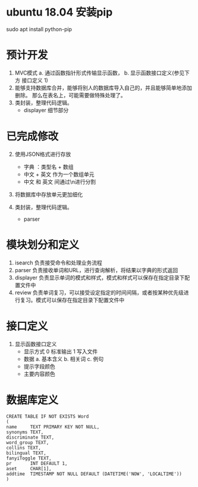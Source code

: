 # ubuntu 18.04 安装pip
sudo apt install python-pip

# 预计开发
1. MVC模式
   a. 通过函数指针形式传输显示函数，
   b. 显示函数接口定义(参见下方 接口定义 1)
4. 能够支持数据库合并，能够将别人的数据库导入自己的，并且能够简单地添加删除。
那么在表名上，可能需要做特殊处理了。
5. 类封装，整理代码逻辑。
    - displayer 细节部分

# 已完成修改
2. 使用JSON格式进行存放
    - 字典 ：类型名 + 数组
    - 中文 + 英文 作为一个数组单元
    - 中文 和 英文 间通过\n进行分割
3. 将数据库中存放单元更加细化

5. 类封装，整理代码逻辑。
    - parser

# 模块划分和定义
1. isearch 负责接受命令和处理业务流程
2. parser 负责接收单词和URL，进行查询解析，将结果以字典的形式返回
3. displayer 负责显示单词的模式和样式，模式和样式可以保存在指定目录下配置文件中
4. review 负责单词复习，可以接受设定指定的时间间隔，或者按某种优先级进行复习。模式可以保存在指定目录下配置文件中

# 接口定义
1. 显示函数接口定义
   - 显示方式 0 标准输出 1 写入文件
   - 数据
      a. 基本含义
      b. 相关词
      c. 例句
   - 提示字段颜色
   - 主要内容颜色

# 数据库定义
```
CREATE TABLE IF NOT EXISTS Word
(
name     TEXT PRIMARY KEY NOT NULL,
synonyms TEXT,
discriminate TEXT,
word_group TEXT,
collins TEXT,
bilingual TEXT,
fanyiToggle TEXT,
pr       INT DEFAULT 1,
aset     CHAR[1],
addtime  TIMESTAMP NOT NULL DEFAULT (DATETIME('NOW', 'LOCALTIME'))
)
```
